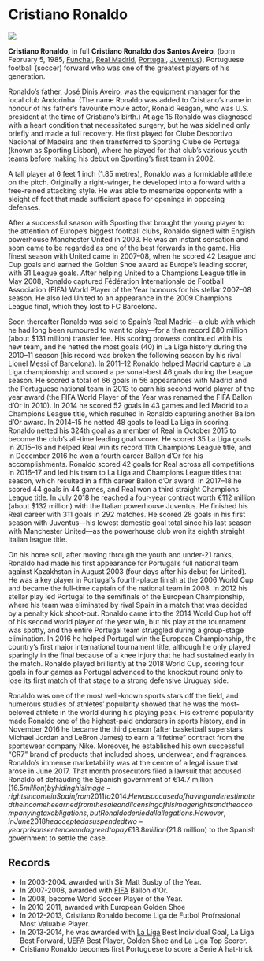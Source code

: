 <!--Headings-->
# Cristiano Ronaldo
<!--Images-->
![](https://e0.365dm.com/20/08/2048x1152/skysports-ronaldo-juve_5061431.jpg)
<!--Strong-->
<!--Links-->
**Cristiano Ronaldo**, in full **Cristiano Ronaldo dos Santos Aveiro**, (born February 5, 1985, [Funchal](https://wikitravel.org/en/Funchal), [Real Madrid](https://www.instagram.com/realmadrid/), [Portugal](https://www.instagram.com/portugal/?hl=en), [Juventus](https://www.instagram.com/juventus/?hl=en)), Portuguese football (soccer) forward who was one of the greatest players of his generation.

Ronaldo’s father, José Dinis Aveiro, was the equipment manager for the local club Andorinha. (The name Ronaldo was added to Cristiano’s name in honour of his father’s favourite movie actor, Ronald Reagan, who was U.S. president at the time of Cristiano’s birth.) At age 15 Ronaldo was diagnosed with a heart condition that necessitated surgery, but he was sidelined only briefly and made a full recovery. He first played for Clube Desportivo Nacional of Madeira and then transferred to Sporting Clube de Portugal (known as Sporting Lisbon), where he played for that club’s various youth teams before making his debut on Sporting’s first team in 2002.

A tall player at 6 feet 1 inch (1.85 metres), Ronaldo was a formidable athlete on the pitch. Originally a right-winger, he developed into a forward with a free-reined attacking style. He was able to mesmerize opponents with a sleight of foot that made sufficient space for openings in opposing defenses.

After a successful season with Sporting that brought the young player to the attention of Europe’s biggest football clubs, Ronaldo signed with English powerhouse Manchester United in 2003. He was an instant sensation and soon came to be regarded as one of the best forwards in the game. His finest season with United came in 2007–08, when he scored 42 League and Cup goals and earned the Golden Shoe award as Europe’s leading scorer, with 31 League goals. After helping United to a Champions League title in May 2008, Ronaldo captured Fédération Internationale de Football Association (FIFA) World Player of the Year honours for his stellar 2007–08 season. He also led United to an appearance in the 2009 Champions League final, which they lost to FC Barcelona.

Soon thereafter Ronaldo was sold to Spain’s Real Madrid—a club with which he had long been rumoured to want to play—for a then record £80 million (about $131 million) transfer fee. His scoring prowess continued with his new team, and he netted the most goals (40) in La Liga history during the 2010–11 season (his record was broken the following season by his rival Lionel Messi of Barcelona). In 2011–12 Ronaldo helped Madrid capture a La Liga championship and scored a personal-best 46 goals during the League season. He scored a total of 66 goals in 56 appearances with Madrid and the Portuguese national team in 2013 to earn his second world player of the year award (the FIFA World Player of the Year was renamed the FIFA Ballon d’Or in 2010). In 2014 he scored 52 goals in 43 games and led Madrid to a Champions League title, which resulted in Ronaldo capturing another Ballon d’Or award. In 2014–15 he netted 48 goals to lead La Liga in scoring. Ronaldo netted his 324th goal as a member of Real in October 2015 to become the club’s all-time leading goal scorer. He scored 35 La Liga goals in 2015–16 and helped Real win its record 11th Champions League title, and in December 2016 he won a fourth career Ballon d’Or for his accomplishments. Ronaldo scored 42 goals for Real across all competitions in 2016–17 and led his team to La Liga and Champions League titles that season, which resulted in a fifth career Ballon d’Or award. In 2017–18 he scored 44 goals in 44 games, and Real won a third straight Champions League title. In July 2018 he reached a four-year contract worth €112 million (about $132 million) with the Italian powerhouse Juventus. He finished his Real career with 311 goals in 292 matches. He scored 28 goals in his first season with Juventus—his lowest domestic goal total since his last season with Manchester United—as the powerhouse club won its eighth straight Italian league title.

On his home soil, after moving through the youth and under-21 ranks, Ronaldo had made his first appearance for Portugal’s full national team against Kazakhstan in August 2003 (four days after his debut for United). He was a key player in Portugal’s fourth-place finish at the 2006 World Cup and became the full-time captain of the national team in 2008. In 2012 his stellar play led Portugal to the semifinals of the European Championship, where his team was eliminated by rival Spain in a match that was decided by a penalty kick shoot-out. Ronaldo came into the 2014 World Cup hot off of his second world player of the year win, but his play at the tournament was spotty, and the entire Portugal team struggled during a group-stage elimination. In 2016 he helped Portugal win the European Championship, the country’s first major international tournament title, although he only played sparingly in the final because of a knee injury that he had sustained early in the match. Ronaldo played brilliantly at the 2018 World Cup, scoring four goals in four games as Portugal advanced to the knockout round only to lose its first match of that stage to a strong defensive Uruguay side.

Ronaldo was one of the most well-known sports stars off the field, and numerous studies of athletes’ popularity showed that he was the most-beloved athlete in the world during his playing peak. His extreme popularity made Ronaldo one of the highest-paid endorsers in sports history, and in November 2016 he became the third person (after basketball superstars Michael Jordan and LeBron James) to earn a “lifetime” contract from the sportswear company Nike. Moreover, he established his own successful “CR7” brand of products that included shoes, underwear, and fragrances. Ronaldo’s immense marketability was at the centre of a legal issue that arose in June 2017. That month prosecutors filed a lawsuit that accused Ronaldo of defrauding the Spanish government of €14.7 million ($16.5 million) by hiding his image-rights income in Spain from 2011 to 2014. He was accused of having underestimated the income he earned from the sale and licensing of his image rights and the accompanying tax obligations, but Ronaldo denied all allegations. However, in June 2018 he accepted a suspended two-year prison sentence and agreed to pay €18.8 million ($21.8 million) to the Spanish government to settle the case.

## Records
<!--UL-->
* In 2003-2004. awarded with Sir Matt Busby of the Year.
* In 2007-2008, awarded with [FIFA](https://www.fifa.com/) Ballon d'Or.
* In 2008, become World Soccer Player of the Year.
* In 2010-2011, awarded with European Golden Shoe
* In 2012-2013, Cristiano Ronaldo become Liga de Futbol Profrssional Most Valuable Player.
* In 2013-2014, he was awarded with [La Liga](https://www.laliga.com/en-GB) Best Individual Goal, La Liga Best Forward, [UEFA](https://www.uefa.com/) Best Player, Golden Shoe and La Liga Top Scorer.
* Cristiano Ronaldo becomes first Portuguese to score a Serie A hat-trick
